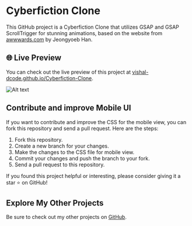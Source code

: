 # Cyberfiction Clone

This GitHub project is a Cyberfiction Clone that utilizes GSAP and GSAP ScrollTrigger for stunning animations, based on the website from [awwwards.com](https://www.awwwards.com/sites/cyberfiction) by Jeongyoeb Han. 

## 🌐 Live Preview

You can check out the live preview of this project at [vishal-dcode.github.io/Cyberfiction-Clone](https://vishal-dcode.github.io/Cyberfiction-Clone/).

![Alt text](https://i.ibb.co/TvBcHG2/Preview.png)


## Contribute and improve Mobile UI

If you want to contribute and improve the CSS for the mobile view, you can fork this repository and send a pull request. Here are the steps:

1. Fork this repository.
2. Create a new branch for your changes.
3. Make the changes to the CSS file for mobile view.
4. Commit your changes and push the branch to your fork.
5. Send a pull request to this repository.

If you found this project helpful or interesting, please consider giving it a star ⭐️ on GitHub!

## Explore My Other Projects

Be sure to check out my other projects on [GitHub](https://github.com/vishal-dcode).
